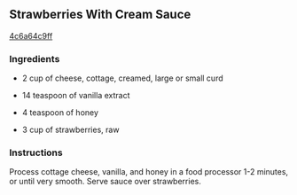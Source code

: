 ## Strawberries With Cream Sauce

[4c6a64c9ff](http://www.food.com/recipe/strawberries-with-cream-sauce-161148)

### Ingredients

 - 2 cup of cheese, cottage, creamed, large or small curd

 - 14 teaspoon of vanilla extract

 - 4 teaspoon of honey

 - 3 cup of strawberries, raw

### Instructions

Process cottage cheese, vanilla, and honey in a food processor 1-2 minutes, or until very smooth. Serve sauce over strawberries.